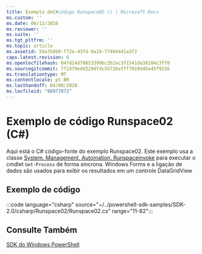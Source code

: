 ```yaml
---
title: Exemplo deC#código Runspace02 () | Microsoft Docs
ms.custom: ''
ms.date: 09/13/2016
ms.reviewer: ''
ms.suite: ''
ms.tgt_pltfrm: ''
ms.topic: article
ms.assetid: 59a7b8b9-f72e-43fd-9a10-77404441a3f2
caps.latest.revision: 6
ms.openlocfilehash: 047d14d70853399bc262ac3f1541da38184c3ff8
ms.sourcegitcommit: 7f2479edd329dfdc55726afff7019d45e45f9156
ms.translationtype: MT
ms.contentlocale: pt-BR
ms.lasthandoff: 04/08/2020
ms.locfileid: "80977872"
---
```

# <a name="runspace02-c-code-sample"></a>Exemplo de código Runspace02 (C#)

Aqui está o C# código-fonte do exemplo Runspace02. Este exemplo usa a classe [System. Management. Automation. Runspaceinvoke](/dotnet/api/System.Management.Automation.RunspaceInvoke) para executar o cmdlet `Get-Process` de forma síncrona. Windows Forms e a ligação de dados são usados para exibir os resultados em um controle DataGridView

## <a name="code-sample"></a>Exemplo de código

:::code language="csharp" source="~/../powershell-sdk-samples/SDK-2.0/csharp/Runspace02/Runspace02.cs" range="11-82":::

## <a name="see-also"></a>Consulte Também

[SDK do Windows PowerShell](../windows-powershell-reference.md)
